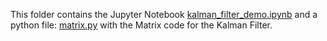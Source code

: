 This folder contains the Jupyter Notebook <a href="https://github.com/dumebielueme/Udacity-SDC-Nanodegree/blob/master/KalmanFilter/kalman_filter_demo.ipynb"> kalman_filter_demo.ipynb</a> and a python file: <a href="https://github.com/dumebielueme/Udacity-SDC-Nanodegree/blob/master/KalmanFilter/matrix.py"> matrix.py</a> with the Matrix code for the Kalman Filter.

